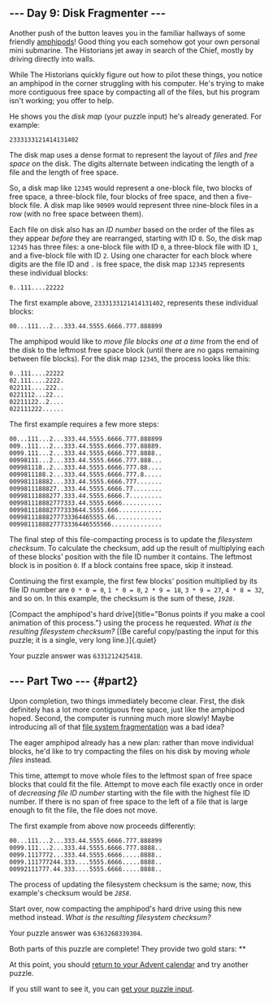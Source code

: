 ## \-\-- Day 9: Disk Fragmenter \-\--

Another push of the button leaves you in the familiar hallways of some
friendly [amphipods](/2021/day/23)! Good thing you each somehow got your
own personal mini submarine. The Historians jet away in search of the
Chief, mostly by driving directly into walls.

While The Historians quickly figure out how to pilot these things, you
notice an amphipod in the corner struggling with his computer. He\'s
trying to make more contiguous free space by compacting all of the
files, but his program isn\'t working; you offer to help.

He shows you the *disk map* (your puzzle input) he\'s already generated.
For example:

    2333133121414131402

The disk map uses a dense format to represent the layout of *files* and
*free space* on the disk. The digits alternate between indicating the
length of a file and the length of free space.

So, a disk map like `12345` would represent a one-block file, two blocks
of free space, a three-block file, four blocks of free space, and then a
five-block file. A disk map like `90909` would represent three
nine-block files in a row (with no free space between them).

Each file on disk also has an *ID number* based on the order of the
files as they appear *before* they are rearranged, starting with ID `0`.
So, the disk map `12345` has three files: a one-block file with ID `0`,
a three-block file with ID `1`, and a five-block file with ID `2`. Using
one character for each block where digits are the file ID and `.` is
free space, the disk map `12345` represents these individual blocks:

    0..111....22222

The first example above, `2333133121414131402`, represents these
individual blocks:

    00...111...2...333.44.5555.6666.777.888899

The amphipod would like to *move file blocks one at a time* from the end
of the disk to the leftmost free space block (until there are no gaps
remaining between file blocks). For the disk map `12345`, the process
looks like this:

    0..111....22222
    02.111....2222.
    022111....222..
    0221112...22...
    02211122..2....
    022111222......

The first example requires a few more steps:

    00...111...2...333.44.5555.6666.777.888899
    009..111...2...333.44.5555.6666.777.88889.
    0099.111...2...333.44.5555.6666.777.8888..
    00998111...2...333.44.5555.6666.777.888...
    009981118..2...333.44.5555.6666.777.88....
    0099811188.2...333.44.5555.6666.777.8.....
    009981118882...333.44.5555.6666.777.......
    0099811188827..333.44.5555.6666.77........
    00998111888277.333.44.5555.6666.7.........
    009981118882777333.44.5555.6666...........
    009981118882777333644.5555.666............
    00998111888277733364465555.66.............
    0099811188827773336446555566..............

The final step of this file-compacting process is to update the
*filesystem checksum*. To calculate the checksum, add up the result of
multiplying each of these blocks\' position with the file ID number it
contains. The leftmost block is in position `0`. If a block contains
free space, skip it instead.

Continuing the first example, the first few blocks\' position multiplied
by its file ID number are `0 * 0 = 0`, `1 * 0 = 0`, `2 * 9 = 18`,
`3 * 9 = 27`, `4 * 8 = 32`, and so on. In this example, the checksum is
the sum of these, *`1928`*.

[Compact the amphipod\'s hard
drive]{title="Bonus points if you make a cool animation of this process."}
using the process he requested. *What is the resulting filesystem
checksum?* [(Be careful copy/pasting the input for this puzzle; it is a
single, very long line.)]{.quiet}

Your puzzle answer was `6331212425418`.

## \-\-- Part Two \-\-- {#part2}

Upon completion, two things immediately become clear. First, the disk
definitely has a lot more contiguous free space, just like the amphipod
hoped. Second, the computer is running much more slowly! Maybe
introducing all of that [file system
fragmentation](https://en.wikipedia.org/wiki/File_system_fragmentation)
was a bad idea?

The eager amphipod already has a new plan: rather than move individual
blocks, he\'d like to try compacting the files on his disk by moving
*whole files* instead.

This time, attempt to move whole files to the leftmost span of free
space blocks that could fit the file. Attempt to move each file exactly
once in order of *decreasing file ID number* starting with the file with
the highest file ID number. If there is no span of free space to the
left of a file that is large enough to fit the file, the file does not
move.

The first example from above now proceeds differently:

    00...111...2...333.44.5555.6666.777.888899
    0099.111...2...333.44.5555.6666.777.8888..
    0099.1117772...333.44.5555.6666.....8888..
    0099.111777244.333....5555.6666.....8888..
    00992111777.44.333....5555.6666.....8888..

The process of updating the filesystem checksum is the same; now, this
example\'s checksum would be *`2858`*.

Start over, now compacting the amphipod\'s hard drive using this new
method instead. *What is the resulting filesystem checksum?*

Your puzzle answer was `6363268339304`.

Both parts of this puzzle are complete! They provide two gold stars:
\*\*

At this point, you should [return to your Advent calendar](/2024) and
try another puzzle.

If you still want to see it, you can [get your puzzle
input](9/input).

